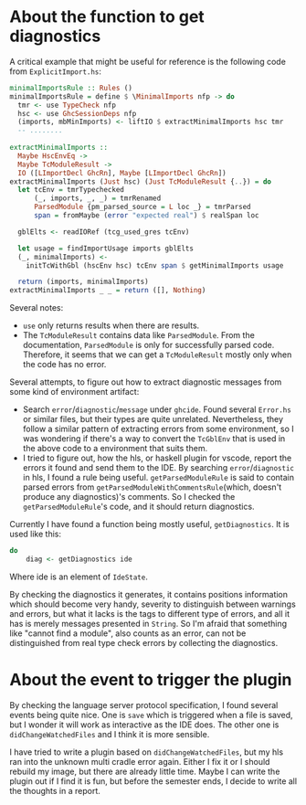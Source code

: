 # About the function to get diagnostics

A critical example that might be useful for reference is the following code from `ExplicitImport.hs`:

````haskell
minimalImportsRule :: Rules ()
minimalImportsRule = define $ \MinimalImports nfp -> do
  tmr <- use TypeCheck nfp
  hsc <- use GhcSessionDeps nfp
  (imports, mbMinImports) <- liftIO $ extractMinimalImports hsc tmr
  -- ........
  
extractMinimalImports ::
  Maybe HscEnvEq ->
  Maybe TcModuleResult ->
  IO ([LImportDecl GhcRn], Maybe [LImportDecl GhcRn])
extractMinimalImports (Just hsc) (Just TcModuleResult {..}) = do
  let tcEnv = tmrTypechecked
      (_, imports, _, _) = tmrRenamed
      ParsedModule {pm_parsed_source = L loc _} = tmrParsed
      span = fromMaybe (error "expected real") $ realSpan loc

  gblElts <- readIORef (tcg_used_gres tcEnv)

  let usage = findImportUsage imports gblElts
  (_, minimalImports) <-
    initTcWithGbl (hscEnv hsc) tcEnv span $ getMinimalImports usage

  return (imports, minimalImports)
extractMinimalImports _ _ = return ([], Nothing)
````

Several notes:

- `use` only returns results when there are results.
- The `TcModuleResult` contains data like `ParsedModule`. From the documentation, `ParsedModule` is only for successfully parsed code. Therefore, it seems that we can get a `TcModuleResult` mostly only when the code has no error.

Several attempts, to figure out how to extract diagnostic messages from some kind of environment artifact:

- Search `error`/`diagnostic`/`message` under `ghcide`. Found several `Error.hs` or similar files, but their types are quite unrelated. Nevertheless, they follow a similar pattern of extracting errors from some environment, so I was wondering if there's a way to convert the `TcGblEnv` that is used in the above code to a environment that suits them.
- I tried to figure out, how the hls, or haskell plugin for vscode, report the errors it found and send them to the IDE. By searching `error`/`diagnostic` in hls, I found a rule being useful. `getParsedModuleRule`  is said to contain parsed errors from `getParsedModuleWithCommentsRule`(which, doesn't produce any diagnostics)'s comments. So I checked the `getParsedModuleRule`'s code, and it should return diagnostics. 

Currently I have found a function being mostly useful, `getDiagnostics`. It is used like this:

````haskell
do
	diag <- getDiagnostics ide
````

Where ide is an element of `IdeState`.

By checking the diagnostics it generates, it contains positions information which should become very handy, severity to distinguish between warnings and errors, but what it lacks is the tags to different type of errors, and all it has is merely messages presented in `String`. So I'm afraid that something like "cannot find a module", also counts as an error, can not be distinguished from real type check errors by collecting the diagnostics.

# About the event to trigger the plugin

By checking the language server protocol specification, I found several events being quite nice. One is `save` which is triggered when a file is saved, but I wonder it will work as interactive as the IDE does. The other one is `didChangeWatchedFiles` and I think it is more sensible.

I have tried to write a plugin based on `didChangeWatchedFiles`, but my hls ran into the unknown multi cradle error again. Either I fix it or I should rebuild my image, but there are already little time. Maybe I can write the plugin out if I find it is fun, but before the semester ends, I decide to write all the thoughts in a report.